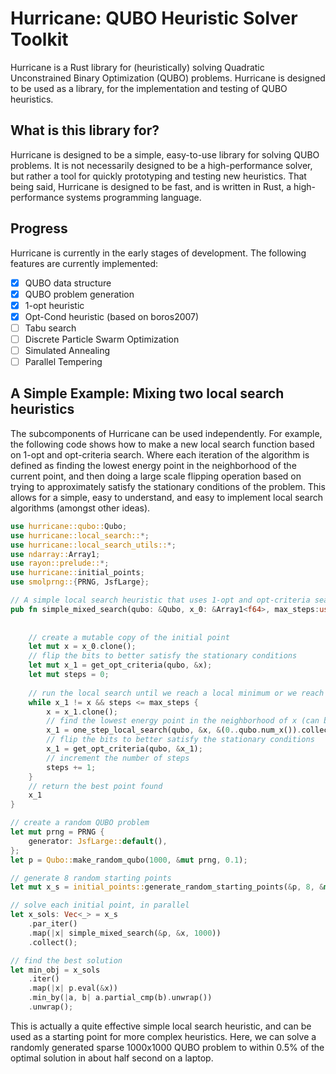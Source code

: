 # Hurricane: QUBO Heuristic Solver Toolkit

Hurricane is a Rust library for (heuristically) solving Quadratic Unconstrained Binary Optimization (QUBO) problems. Hurricane is designed to be used as a library, for the implementation and testing of QUBO heuristics.

## What is this library for?

Hurricane is designed to be a simple, easy-to-use library for solving QUBO problems. It is not necessarily designed to be a high-performance solver, but rather a tool for quickly prototyping and testing new heuristics. That being said, Hurricane is designed to be fast, and is written in Rust, a high-performance systems programming language.

## Progress

Hurricane is currently in the early stages of development. The following features are currently implemented:

- [x] QUBO data structure
- [x] QUBO problem generation
- [x] 1-opt heuristic
- [x] Opt-Cond heuristic (based on boros2007)
- [ ] Tabu search
- [ ] Discrete Particle Swarm Optimization
- [ ] Simulated Annealing
- [ ] Parallel Tempering

## A Simple Example: Mixing two local search heuristics

The subcomponents of Hurricane can be used independently. For example, the following code shows how to make a new local search function based on 1-opt and opt-criteria search. Where each iteration of the algorithm is defined as finding the lowest energy point in the neighborhood of the current point, and then doing a large scale flipping operation based on trying to approximately satisfy the stationary conditions of the problem. This allows for a simple, easy to understand, and easy to implement local search algorithms (amongst other ideas).
    
```rust no_run
use hurricane::qubo::Qubo;
use hurricane::local_search::*;
use hurricane::local_search_utils::*;
use ndarray::Array1;
use rayon::prelude::*;
use hurricane::initial_points;
use smolprng::{PRNG, JsfLarge};

// A simple local search heuristic that uses 1-opt and opt-criteria search
pub fn simple_mixed_search(qubo: &Qubo, x_0: &Array1<f64>, max_steps:usize) -> Array1<f64>{
    
    
    // create a mutable copy of the initial point
    let mut x = x_0.clone();
    // flip the bits to better satisfy the stationary conditions
    let mut x_1 = get_opt_criteria(qubo, &x);
    let mut steps = 0;
    
    // run the local search until we reach a local minimum or we reach the maximum number of steps
    while x_1 != x && steps <= max_steps {
        x = x_1.clone();
        // find the lowest energy point in the neighborhood of x (can be x itself)
        x_1 = one_step_local_search(qubo, &x, &(0..qubo.num_x()).collect());
        // flip the bits to better satisfy the stationary conditions
        x_1 = get_opt_criteria(qubo, &x_1);
        // increment the number of steps
        steps += 1;
    }
    // return the best point found
    x_1
}

// create a random QUBO problem
let mut prng = PRNG {
    generator: JsfLarge::default(),
};
let p = Qubo::make_random_qubo(1000, &mut prng, 0.1);

// generate 8 random starting points
let mut x_s = initial_points::generate_random_starting_points(&p, 8, &mut prng);

// solve each initial point, in parallel
let x_sols: Vec<_> = x_s
    .par_iter()
    .map(|x| simple_mixed_search(&p, &x, 1000))
    .collect();

// find the best solution
let min_obj = x_sols
    .iter()
    .map(|x| p.eval(&x))
    .min_by(|a, b| a.partial_cmp(b).unwrap())
    .unwrap();
```

This is actually a quite effective simple local search heuristic, and can be used as a starting point for more complex heuristics. Here, we can solve a randomly generated sparse 1000x1000 QUBO problem to within 0.5% of the optimal solution in about half second on a laptop. 





